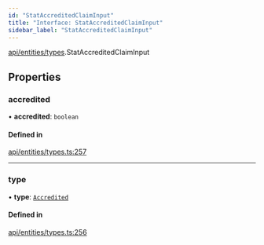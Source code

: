 ```yaml
---
id: "StatAccreditedClaimInput"
title: "Interface: StatAccreditedClaimInput"
sidebar_label: "StatAccreditedClaimInput"
---
```


[api/entities/types](../../../../../modules/API/Entities/Types/Types.md).StatAccreditedClaimInput

## Properties

### accredited

• **accredited**: `boolean`

#### Defined in

[api/entities/types.ts:257](https://github.com/PolymeshAssociation/polymesh-sdk/blob/c53723bab/src/api/entities/types.ts#L257)

___

### type

• **type**: [`Accredited`](../../../../../enums/API/Entities/Types/ClaimType/ClaimType.md#accredited)

#### Defined in

[api/entities/types.ts:256](https://github.com/PolymeshAssociation/polymesh-sdk/blob/c53723bab/src/api/entities/types.ts#L256)

